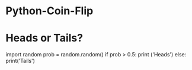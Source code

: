 # Python-Coin-Flip
# Heads or Tails?

import random
prob = random.random()
if prob > 0.5: 
    print ('Heads')
else:  
    print('Tails')
